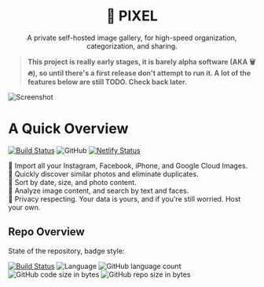<h1 align="center">
  👾 PIXEL
</h1>

<p align="center">
    A private self-hosted image gallery, for high-speed organization,
    categorization, and sharing. 
</p>

> **This project is really early stages, it is barely alpha software (AKA 🗑:fire:), so until there's a first release don't attempt to run it. A lot of the features below are still TODO. Check back later.**

![Screenshot](https://user-images.githubusercontent.com/158967/54244067-d36f4480-4522-11e9-87bb-47468a932dda.png)


# A Quick Overview
[![Build Status](https://img.shields.io/travis/com/Reisen/pixel/master.svg?style=flat-square)](https://travis-ci.com/Reisen/pixel)
![GitHub](https://img.shields.io/github/license/Reisen/pixel.svg?style=flat-square)
[![Netlify Status](https://api.netlify.com/api/v1/badges/fae31afd-3ec0-4de8-9204-48b437ce57b6/deploy-status)](https://pixelized.netlify.com/#/)

🎺 Import all your Instagram, Facebook, iPhone, and Google Cloud Images.  
🎺 Quickly discover similar photos and eliminate duplicates.  
🎺 Sort by date, size, and photo content.  
🎺 Analyze image content, and search by text and faces.  
🎺 Privacy respecting. Your data is yours, and if you're still worried. Host your own.  


## Repo Overview

State of the repository, badge style:

[![Build Status](https://img.shields.io/travis/com/Reisen/pixel/master.svg?style=flat-square)](https://travis-ci.com/Reisen/pixel)
![Language](https://img.shields.io/badge/lang-haskell-blue.svg?style=flat-square)
![GitHub language count](https://img.shields.io/github/languages/count/Reisen/pixel.svg?style=flat-square)
![GitHub code size in bytes](https://img.shields.io/github/languages/code-size/Reisen/pixel.svg?style=flat-square)
![GitHub repo size in bytes](https://img.shields.io/github/repo-size/Reisen/pixel.svg?style=flat-square)
